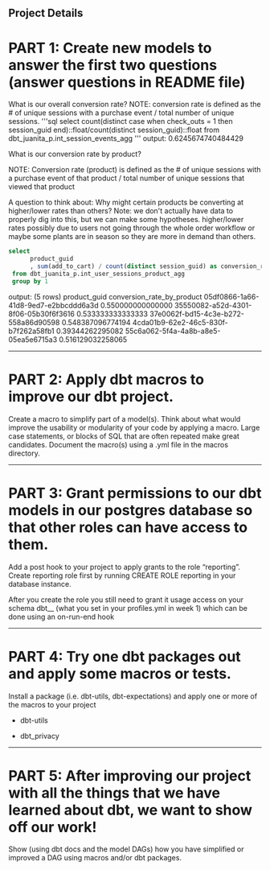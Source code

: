 Project Details
---------------
PART 1: Create new models to answer the first two questions (answer questions in README file)
==============

What is our overall conversion rate?
  NOTE: conversion rate is defined as 
      the # of unique sessions with a purchase event / total number of unique sessions. 
'''sql
select 
     count(distinct case when check_outs = 1 then session_guid end)::float/count(distinct session_guid)::float 
from dbt_juanita_p.int_session_events_agg 
'''
output: 0.6245674740484429

What is our conversion rate by product?

  NOTE: Conversion rate (product) is defined as 
      the # of unique sessions with a purchase event of that product
          / total number of unique sessions that viewed that product

A question to think about: 
  Why might certain products be converting at higher/lower rates than others? Note: we don't actually have data to properly dig into this, but we can make some hypotheses. 
  higher/lower rates possibly due to users not going through the whole order workflow or maybe some plants are in season so they are more in demand than others.

```sql
select 
      product_guid
      , sum(add_to_cart) / count(distinct session_guid) as conversion_rate_by_product      
 from dbt_juanita_p.int_user_sessions_product_agg
 group by 1
 ```
 output: (5 rows)
 product_guid	                        conversion_rate_by_product
05df0866-1a66-41d8-9ed7-e2bbcddd6a3d	0.550000000000000
35550082-a52d-4301-8f06-05b30f6f3616	0.533333333333333
37e0062f-bd15-4c3e-b272-558a86d90598	0.548387096774194
4cda01b9-62e2-46c5-830f-b7f262a58fb1	0.39344262295082
55c6a062-5f4a-4a8b-a8e5-05ea5e6715a3	0.516129032258065


---------------
PART 2: Apply dbt macros to improve our dbt project.
==============

Create a macro to simplify part of a model(s). Think about what would improve the usability or modularity of your code by applying a macro. Large case statements, or blocks of SQL that are often repeated make great candidates. Document the macro(s) using a .yml file in the macros directory.

---------------
PART 3: Grant permissions to our dbt models in our postgres database so that other roles can have access to them.
==============

Add a post hook to your project to apply grants to the role “reporting”. Create reporting role first by running CREATE ROLE reporting in your database instance.

After you create the role you still need to grant it usage access on your schema dbt_<firstname>_<lastinitial> (what you set in your profiles.yml in week 1) which can be done using an on-run-end hook


---------------
PART 4:   Try one dbt packages out and apply some macros or tests.
==============

Install a package (i.e. dbt-utils, dbt-expectations) and apply one or more of the macros to your project

* dbt-utils

* dbt_privacy

---------------
PART 5: After improving our project with all the things that we have learned about dbt, we want to show off our work!
==============

Show (using dbt docs and the model DAGs) how you have simplified or improved a DAG using macros and/or dbt packages.

